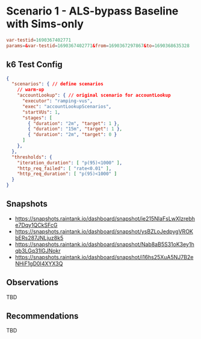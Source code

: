 # Scenario 1 - ALS-bypass Baseline with Sims-only

```conf
var-testid=1690367402771
params=&var-testid=1690367402771&from=1690367297867&to=1690368635328
```

## k6 Test Config

```json
{
  "scenarios": { // define scenarios
    // warm-up
    "accountLookup": { // original scenario for accountLookup
      "executor": "ramping-vus",
      "exec": "accountLookupScenarios",
      "startVUs": 1,
      "stages": [
        { "duration": "2m", "target": 1 },
        { "duration": "15m", "target": 1 },
        { "duration": "2m", "target": 0 }
      ]
    },
  },
  "thresholds": {
    "iteration_duration": [ "p(95)<1000" ],
    "http_req_failed": [ "rate<0.01" ],
    "http_req_duration": [ "p(95)<1000" ]
  }
}
```

## Snapshots

- https://snapshots.raintank.io/dashboard/snapshot/ie215NIaFsLwXIzrebhe7Dqy1QCkSFcG
- https://snapshots.raintank.io/dashboard/snapshot/ysBZLoJedpygVROKbERs287JNLjuz8k5
- https://snapshots.raintank.io/dashboard/snapshot/Nab8aB5S31oK3ey1hqb3LGq31lGJNokr
- https://snapshots.raintank.io/dashboard/snapshot/i16hs25XuA5NJ7B2eNHiF1gD0I4XYX3Q

## Observations

TBD

## Recommendations

TBD
